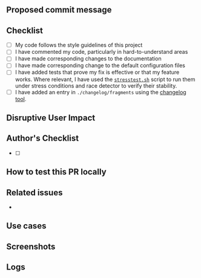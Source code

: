 <!-- Type of change
Please label this PR with one of the following labels, depending on the scope of your change:
- Bug
- Enhancement
- Breaking change
- Deprecation
- Cleanup
- Docs
-->

## Proposed commit message

<!-- Mandatory
Explain here the changes you made on the PR.

Please explain:

- WHAT: patterns used, algorithms implemented, design architecture, message processing, etc.
- WHY:  the rationale/motivation for the changes

This text will be pasted into the squash dialog when the change is committed and will be
a long term historical record of the change to help future contributors understand the
change, please help them by making it clear and comprehensive, they may be you.

If the commit title is adequate to describe both of these things, The text here may be omitted
or replaced with "See title". The title of the PR will be used as the commit message title when
the merge is made and the "See title" marker will be removed if present.

The text here and the PR title will be subject to the PR review process.
-->

## Checklist

<!-- Mandatory
Add a checklist of things that are required to be reviewed in order to have the PR approved

List here all the items you have verified BEFORE sending this PR. Please DO NOT remove any item, striking through those that do not apply. (Just in case, strikethrough uses two tildes. ~~Scratch this.~~)
-->

- [ ] My code follows the style guidelines of this project
- [ ] I have commented my code, particularly in hard-to-understand areas
- [ ] I have made corresponding changes to the documentation
- [ ] I have made corresponding change to the default configuration files
- [ ] I have added tests that prove my fix is effective or that my feature works. Where relevant, I have used the [`stresstest.sh`](https://github.com/elastic/beats/blob/main/script/stresstest.sh) script to run them under stress conditions and race detector to verify their stability.
- [ ] I have added an entry in `./changelog/fragments` using the [changelog tool](https://github.com/elastic/elastic-agent-changelog-tool/blob/main/docs/usage.md).

## Disruptive User Impact

<!--
Will the changes introduced by this PR cause disruption to users in any way? If so, please describe what changes users
could make on their end to nullify or minimize this disruption. Consider impacts in related systems, not just directly
when using Beats.
-->

## Author's Checklist

<!-- Recommended
Add a checklist of things that are required to be reviewed in order to have the PR approved
-->
- [ ]

## How to test this PR locally

<!-- Recommended
Explain here how this PR will be tested by the reviewer: commands, dependencies, steps, etc.
-->

## Related issues

<!-- Recommended
Link related issues below. Insert the issue link or reference after the word "Closes" if merging this should automatically close it.

- Closes #123
- Relates #123
- Requires #123
- Superseds #123
-->
-

## Use cases

<!-- Recommended
Explain here the different behaviors that this PR introduces or modifies in this project, user roles, environment configuration, etc.

If you are familiar with Gherkin test scenarios, we recommend its usage: https://cucumber.io/docs/gherkin/reference/
-->

## Screenshots

<!-- Optional
Add here screenshots about how the project will be changed after the PR is applied. They could be related to web pages, terminal, etc, or any other image you consider important to be shared with the team.
-->

## Logs

<!-- Recommended
Paste here output logs discovered while creating this PR, such as stack traces or integration logs, or any other output you consider important to be shared with the team.
-->
